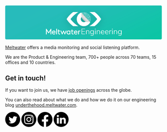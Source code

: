 ![Meltwater Engineering](./MeltwaterEngGithubProfile.png)

[Meltwater](https://meltwater.com/) offers a media monitoring and social listening platform.

We are the Product & Engineering team, 700+ people across 70 teams, 15 offices and 10 countries.

## Get in touch!

If you want to join us, we have [job openings](https://underthehood.meltwater.com/jobs/) across the globe.

You can also read about what we do and how we do it on our engineering blog [underthehood.meltwater.com](https://underthehood.meltwater.com/).

<a href="https://twitter.com/meltwatereng"><img align="center" src="./icons/twitter_icon.png" alt="@MeltwaterEng on Twitter" height="48" width="48" /></a>
<a href="https://instagram.com/meltwaterengineering"><img align="center" src="./icons/instagram_icon.png" alt="Meltwater Engineering on Instagram" height="48" width="48" /></a>
<a href="https://www.facebook.com/MWSoftwareEngineering/"><img align="center" src="./icons/facebook_icon.png" alt="Meltwater Engineering on Facebook" height="48" width="48" /></a>
<a href="https://www.linkedin.com/company/meltwater/"><img align="center" src="./icons/linkedin_icon.png" alt="Meltwater Engineering on LinkedIn" height="48" width="48" /></a>
